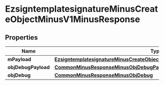 
# EzsigntemplatesignatureMinusCreateObjectMinusV1MinusResponse

## Properties
Name | Type | Description | Notes
------------ | ------------- | ------------- | -------------
**mPayload** | [**EzsigntemplatesignatureMinusCreateObjectMinusV1MinusResponseMinusMPayload**](EzsigntemplatesignatureMinusCreateObjectMinusV1MinusResponseMinusMPayload.md) |  | 
**objDebugPayload** | [**CommonMinusResponseMinusObjDebugPayload**](CommonMinusResponseMinusObjDebugPayload.md) |  |  [optional]
**objDebug** | [**CommonMinusResponseMinusObjDebug**](CommonMinusResponseMinusObjDebug.md) |  |  [optional]



